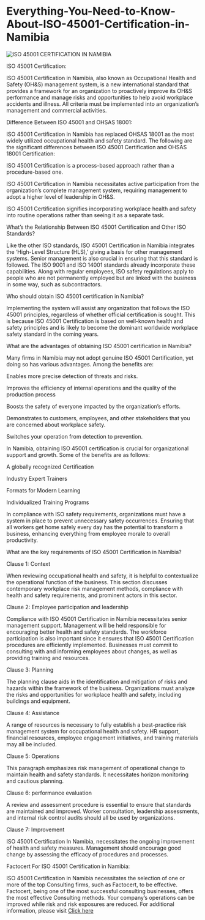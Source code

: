# Everything-You-Need-to-Know-About-ISO-45001-Certification-in-Namibia

![ISO 45001 CERTIFICATION IN NAMIBIA](https://user-images.githubusercontent.com/89084770/197718628-3d011da0-9ff2-41db-a0f9-f648be8e5c3f.png)

ISO 45001 Certification:

ISO 45001 Certification in Namibia, also known as Occupational Health and Safety (OH&S) management system, is a new international standard that provides a framework for an organization to proactively improve its OH&S performance and manage risks and opportunities to help avoid workplace accidents and illness. All criteria must be implemented into an organization’s management and commercial activities.

Difference Between ISO 45001 and OHSAS 18001:

ISO 45001 Certification in Namibia has replaced OHSAS 18001 as the most widely utilized occupational health and safety standard. The following are the significant differences between ISO 45001 Certification and OHSAS 18001 Certification:

ISO 45001 Certification is a process-based approach rather than a procedure-based one.

ISO 45001 Certification in Namibia necessitates active participation from the organization’s complete management system, requiring management to adopt a higher level of leadership in OH&S.

ISO 45001 Certification signifies incorporating workplace health and safety into routine operations rather than seeing it as a separate task.

What’s the Relationship Between ISO 45001 Certification and Other ISO Standards?

Like the other ISO standards, ISO 45001 Certification in Namibia integrates the ‘High-Level Structure (HLS),’ giving a basis for other management systems. Senior management is also crucial in ensuring that this standard is followed. The ISO 9001 and ISO 14001 standards already incorporate these capabilities. Along with regular employees, ISO safety regulations apply to people who are not permanently employed but are linked with the business in some way, such as subcontractors.

Who should obtain ISO 45001 certification in Namibia?

Implementing the system will assist any organization that follows the ISO 45001 principles, regardless of whether official certification is sought. This is because ISO 45001 Certification is based on well-known health and safety principles and is likely to become the dominant worldwide workplace safety standard in the coming years.

What are the advantages of obtaining ISO 45001 certification in Namibia?

Many firms in Namibia may not adopt genuine ISO 45001 Certification, yet doing so has various advantages. Among the benefits are:

Enables more precise detection of threats and risks.

Improves the efficiency of internal operations and the quality of the production process

Boosts the safety of everyone impacted by the organization’s efforts.

Demonstrates to customers, employees, and other stakeholders that you are concerned about workplace safety.

Switches your operation from detection to prevention.

In Namibia, obtaining ISO 45001 certification is crucial for organizational support and growth. Some of the benefits are as follows:

A globally recognized Certification

Industry Expert Trainers

Formats for Modern Learning

Individualized Training Programs

In compliance with ISO safety requirements, organizations must have a system in place to prevent unnecessary safety occurrences. Ensuring that all workers get home safely every day has the potential to transform a business, enhancing everything from employee morale to overall productivity.

What are the key requirements of ISO 45001 Certification in Namibia?

Clause 1: Context

When reviewing occupational health and safety, it is helpful to contextualize the operational function of the business. This section discusses contemporary workplace risk management methods, compliance with health and safety requirements, and prominent actors in this sector.

Clause 2: Employee participation and leadership

Compliance with ISO 45001 Certification in Namibia necessitates senior management support. Management will be held responsible for encouraging better health and safety standards. The workforce participation is also important since it ensures that ISO 45001 Certification procedures are efficiently implemented. Businesses must commit to consulting with and informing employees about changes, as well as providing training and resources.

Clause 3: Planning

The planning clause aids in the identification and mitigation of risks and hazards within the framework of the business. Organizations must analyze the risks and opportunities for workplace health and safety, including buildings and equipment.

Clause 4: Assistance

A range of resources is necessary to fully establish a best-practice risk management system for occupational health and safety. HR support, financial resources, employee engagement initiatives, and training materials may all be included.

Clause 5: Operations

This paragraph emphasizes risk management of operational change to maintain health and safety standards. It necessitates horizon monitoring and cautious planning.

Clause 6: performance evaluation

A review and assessment procedure is essential to ensure that standards are maintained and improved. Worker consultation, leadership assessments, and internal risk control audits should all be used by organizations.

Clause 7: Improvement

ISO 45001 Certification In Namibia, necessitates the ongoing improvement of health and safety measures. Management should encourage good change by assessing the efficacy of procedures and processes.

Factocert For ISO 45001 Certification in Namibia:

ISO 45001 Certification in Namibia necessitates the selection of one or more of the top Consulting firms, such as Factocert, to be effective. Factocert, being one of the most successful consulting businesses, offers the most effective Consulting methods. Your company’s operations can be improved while risk and risk exposures are reduced. For additional information, please visit <a href="https://factocert.com/namibia/iso-45001-certification-in-namibia/">Click here </a>

